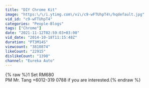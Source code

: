 ```yaml
---
title: "DIY Chrome Kit"
image: "https:\/\/i.ytimg.com\/vi\/c9-wFTUhpT4\/hqdefault.jpg"
vid_id: "c9-wFTUhpT4"
categories: "People-Blogs"
tags: ["Chrome"]
date: "2021-11-12T02:59:03+03:00"
vid_date: "2014-10-18T11:15:48Z"
duration: "PT3M14S"
viewcount: "3810874"
likeCount: "22915"
dislikeCount: "1390"
channel: "Eureka Auto"
---
```

{% raw %}1 Set RM680<br />PM Mr. Tang +6012-319 0788 if you are interested.{% endraw %}
